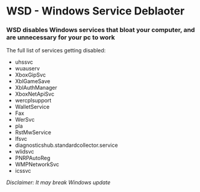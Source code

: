 # WSD - Windows Service Deblaoter

### WSD disables Windows services that bloat your computer, and are unnecessary for your pc to work
The full list of services getting disabled:
 
- uhssvc
- wuauserv
- XboxGipSvc
- XblGameSave
- XblAuthManager
- XboxNetApiSvc
- wercplsupport
- WalletService
- Fax
- WerSvc
- pla
- RstMwService
- lfsvc
- diagnosticshub.standardcollector.service
- wlidsvc
- PNRPAutoReg
- WMPNetworkSvc
- icssvc

*Disclaimer: It may break Windows update*
